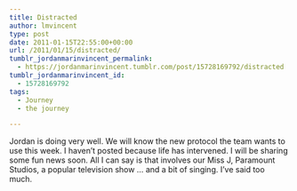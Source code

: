 ```yaml
---
title: Distracted
author: lmvincent
type: post
date: 2011-01-15T22:55:00+00:00
url: /2011/01/15/distracted/
tumblr_jordanmarinvincent_permalink:
  - https://jordanmarinvincent.tumblr.com/post/15728169792/distracted
tumblr_jordanmarinvincent_id:
  - 15728169792
tags:
  - Journey
  - the journey

---
```

Jordan is doing very well. We will know the new protocol the team wants to use this week. I haven&rsquo;t posted because life has intervened. I will be sharing some fun news soon. All I can say is that involves our Miss J, Paramount Studios, a popular television show &hellip; and a bit of singing. I&rsquo;ve said too much.

<div class="blogger-post-footer">
  <img loading="lazy" width="1" height="1" src="https://blogger.googleusercontent.com/tracker/9039099668816362935-3547332932208107090?l=jordansjourney2.blogspot.com" alt="" />
</div>